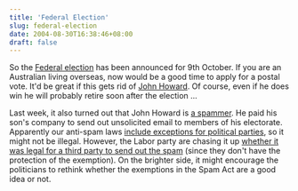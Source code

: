 ```yaml
---
title: 'Federal Election'
slug: federal-election
date: 2004-08-30T16:38:46+08:00
draft: false
---
```


So the [Federal election](http://www.aec.gov.au/election2004/index.htm)
has been announced for 9th October. If you are an Australian living
overseas, now would be a good time to apply for a postal vote. It\'d be
great if this gets rid of [John Howard](http://www.johnhowardlies.com/).
Of course, even if he does win he will probably retire soon after the
election \...

Last week, it also turned out that John Howard is [a
spammer](http://www.theregister.co.uk/2004/08/27/pm_spam_slam/). He paid
his son\'s company to send out unsolicited email to members of his
electorate. Apparently our anti-spam laws [include exceptions for
political
parties](http://www.zdnet.com.au/news/communications/0,2000061791,39157480,00.htm),
so it might not be illegal. However, the Labor party are chasing it up
[whether it was legal for a third party to send out the
spam](http://www.zdnet.com.au/news/security/0,2000061744,39157688,00.htm)
(since they don\'t have the protection of the exemption). On the
brighter side, it might encourage the politicians to rethink whether the
exemptions in the Spam Act are a good idea or not.
